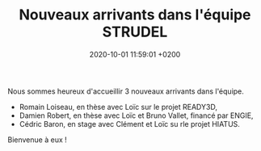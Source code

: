 ﻿---
layout: post
title:  "Nouveaux arrivants dans l'équipe STRUDEL"
date:   2020-10-01 11:59:01 +0200
categories: strudel nouveaux personnel
lang: fr
---
Nous sommes heureux d'accueillir 3 nouveaux arrivants dans l'équipe.
<ul>
<li> Romain Loiseau, en thèse avec Loïc sur le projet READY3D,
<li> Damien Robert, en thèse avec Loïc et Bruno Vallet, financé par ENGIE,
<li> Cédric Baron, en stage avec Clément et Loïc su rle projet HIATUS.
</ul>

Bienvenue à eux !